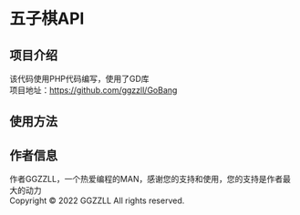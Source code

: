 # 五子棋API
## 项目介绍
该代码使用PHP代码编写，使用了GD库  
项目地址：https://github.com/ggzzll/GoBang  
## 使用方法  
## 作者信息  
作者GGZZLL，一个热爱编程的MAN，感谢您的支持和使用，您的支持是作者最大的动力  
Copyright © 2022 GGZZLL All rights reserved.
